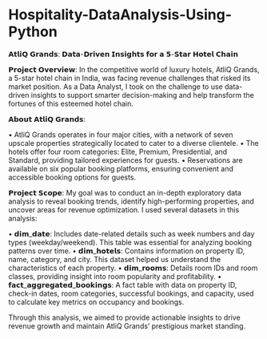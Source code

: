 # Hospitality-DataAnalysis-Using-Python

𝗔𝘁𝗹𝗶𝗤 𝗚𝗿𝗮𝗻𝗱𝘀: 𝗗𝗮𝘁𝗮-𝗗𝗿𝗶𝘃𝗲𝗻 𝗜𝗻𝘀𝗶𝗴𝗵𝘁𝘀 𝗳𝗼𝗿 𝗮 𝟱-𝗦𝘁𝗮𝗿 𝗛𝗼𝘁𝗲𝗹 𝗖𝗵𝗮𝗶𝗻

𝗣𝗿𝗼𝗷𝗲𝗰𝘁 𝗢𝘃𝗲𝗿𝘃𝗶𝗲𝘄:
In the competitive world of luxury hotels, AtliQ Grands, a 5-star hotel chain in India, was facing revenue challenges that risked its market position. As a Data Analyst, I took on the challenge to use data-driven insights to support smarter decision-making and help transform the fortunes of this esteemed hotel chain.

𝗔𝗯𝗼𝘂𝘁 𝗔𝘁𝗹𝗶𝗤 𝗚𝗿𝗮𝗻𝗱𝘀:

•	AtliQ Grands operates in four major cities, with a network of seven upscale properties strategically located to cater to a diverse clientele.
•	The hotels offer four room categories: Elite, Premium, Presidential, and Standard, providing tailored experiences for guests.
•	Reservations are available on six popular booking platforms, ensuring convenient and accessible booking options for guests.

𝗣𝗿𝗼𝗷𝗲𝗰𝘁 𝗦𝗰𝗼𝗽𝗲:
My goal was to conduct an in-depth exploratory data analysis to reveal booking trends, identify high-performing properties, and uncover areas for revenue optimization. I used several datasets in this analysis:

•	𝗱𝗶𝗺_𝗱𝗮𝘁𝗲: Includes date-related details such as week numbers and day types (weekday/weekend). This table was essential for analyzing booking patterns over time.
•	𝗱𝗶𝗺_𝗵𝗼𝘁𝗲𝗹𝘀: Contains information on property ID, name, category, and city. This dataset helped us understand the characteristics of each property.
•	𝗱𝗶𝗺_𝗿𝗼𝗼𝗺𝘀: Details room IDs and room classes, providing insight into room popularity and profitability.
•	𝗳𝗮𝗰𝘁_𝗮𝗴𝗴𝗿𝗲𝗴𝗮𝘁𝗲𝗱_𝗯𝗼𝗼𝗸𝗶𝗻𝗴𝘀: A fact table with data on property ID, check-in dates, room categories, successful bookings, and capacity, used to calculate key metrics on occupancy and bookings.

Through this analysis, we aimed to provide actionable insights to drive revenue growth and maintain AtliQ Grands’ prestigious market standing.

